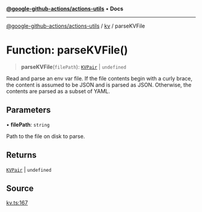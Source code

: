 [**@google-github-actions/actions-utils**](../../README.md) • **Docs**

***

[@google-github-actions/actions-utils](../../modules.md) / [kv](../README.md) / parseKVFile

# Function: parseKVFile()

> **parseKVFile**(`filePath`): [`KVPair`](../type-aliases/KVPair.md) \| `undefined`

Read and parse an env var file. If the file contents begin with a curly
brace, the content is assumed to be JSON and is parsed as JSON. Otherwise,
the contents are parsed as a subset of YAML.

## Parameters

• **filePath**: `string`

Path to the file on disk to parse.

## Returns

[`KVPair`](../type-aliases/KVPair.md) \| `undefined`

## Source

[kv.ts:167](https://github.com/google-github-actions/actions-utils/blob/main/src/kv.ts#L167)
